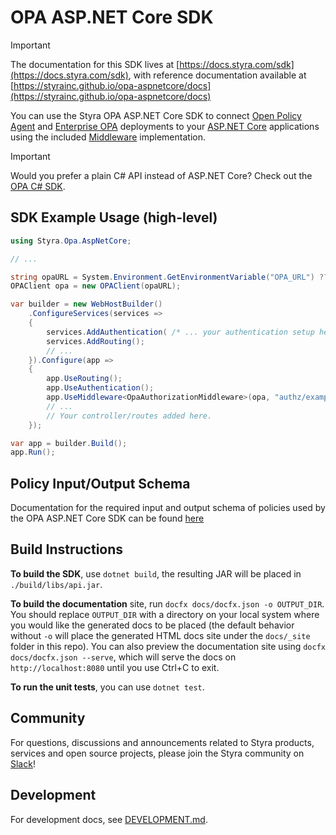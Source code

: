 # OPA ASP.NET Core SDK

> [!IMPORTANT]
> The documentation for this SDK lives at [https://docs.styra.com/sdk](https://docs.styra.com/sdk), with reference documentation available at [https://styrainc.github.io/opa-aspnetcore/docs](https://styrainc.github.io/opa-aspnetcore/docs)

You can use the Styra OPA ASP.NET Core SDK to connect [Open Policy Agent](https://www.openpolicyagent.org/) and [Enterprise OPA](https://www.styra.com/enterprise-opa/) deployments to your [ASP.NET Core](https://spring.io/projects/spring-boot) applications using the included [Middleware](https://learn.microsoft.com/en-us/aspnet/core/fundamentals/middleware/?view=aspnetcore-8.0) implementation.

> [!IMPORTANT]
> Would you prefer a plain C# API instead of ASP.NET Core? Check out the [OPA C# SDK](https://github.com/StyraInc/opa-csharp).

<!--## SDK Installation

This package is published on NuGet as [`Styra.Opa.AspNetCore`](https://www.nuget.org/packages/Styra.Opa.AspNetCore). The NuGet page includes up-to-date instructions on how to add it as a dependency to your C# project.

-->

## SDK Example Usage (high-level)

```csharp
using Styra.Opa.AspNetCore;

// ...

string opaURL = System.Environment.GetEnvironmentVariable("OPA_URL") ?? "http://localhost:8181";
OPAClient opa = new OPAClient(opaURL);

var builder = new WebHostBuilder()
    .ConfigureServices(services =>
    {
        services.AddAuthentication( /* ... your authentication setup here ... */ );
        services.AddRouting();
        // ...
    }).Configure(app =>
    {
        app.UseRouting();
        app.UseAuthentication();
        app.UseMiddleware<OpaAuthorizationMiddleware>(opa, "authz/exampleapp/routes/allow");
        // ...
        // Your controller/routes added here.
    });

var app = builder.Build();
app.Run();
```

## Policy Input/Output Schema

Documentation for the required input and output schema of policies used by the OPA ASP.NET Core SDK can be found [here](https://docs.styra.com/sdk/aspnetcore/reference/input-output-schema)

## Build Instructions

**To build the SDK**, use `dotnet build`, the resulting JAR will be placed in `./build/libs/api.jar`.

**To build the documentation** site, run `docfx docs/docfx.json -o OUTPUT_DIR`. You should replace `OUTPUT_DIR` with a directory on your local system where you would like the generated docs to be placed (the default behavior without `-o` will place the generated HTML docs site under the `docs/_site` folder in this repo). You can also preview the documentation site using `docfx docs/docfx.json --serve`, which will serve the docs on `http://localhost:8080` until you use Ctrl+C to exit.

**To run the unit tests**, you can use `dotnet test`.

## Community

For questions, discussions and announcements related to Styra products, services and open source projects, please join
the Styra community on [Slack](https://communityinviter.com/apps/styracommunity/signup)!

## Development

For development docs, see [DEVELOPMENT.md](./DEVELOPMENT.md).
